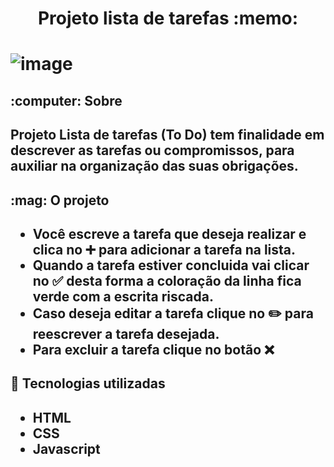 <h1 align="center"> Projeto lista de tarefas :memo:  <h1>

![image](https://user-images.githubusercontent.com/110252834/215291933-cb5baa8c-daed-4d4e-b3f1-fc91852e9635.png)

<h2 align="Left">:computer: Sobre<h2>

Projeto Lista de tarefas (To Do) tem finalidade em descrever as tarefas ou compromissos, para auxiliar na organização das suas obrigações.

<h2 align="Left"> :mag: O projeto <h2>

- Você escreve a tarefa que deseja realizar e clica no ➕ para adicionar a tarefa na lista.
- Quando a tarefa estiver concluida vai clicar no ✅ desta forma a coloração da linha fica verde com a escrita riscada.
- Caso deseja editar a tarefa clique no ✏️ para reescrever a tarefa desejada.
- Para excluir a tarefa clique no botão ❌ 

<h2 align="Left"> 📌 Tecnologias utilizadas <h2>

- HTML
- CSS
- Javascript

